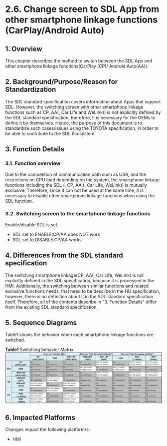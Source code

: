 # 2.6. Change screen to SDL App from other smartphone linkage functions (CarPlay/Android Auto)

## 1. Overview
This chapter describes the method to switch between the SDL App and other smartphone linkage functions(CarPlay (CP)/ Android Auto(AA)).

## 2. Background/Purpose/Reason for Standardization
The SDL standard specification covers information about Apps that support SDL.
However, the switching screen with other smartphone linkage functions such as CP, AA(, Car Life and WeLink)) is not explicitly defined by the SDL standard specification, therefore, it is necessary for the OEMs to define it by themselves.
Hence, the purpose of this document is to standardize such cases/issues using the TOYOTA specification, in order to be able to contribute to the SDL Ecosystem.

## 3. Function Details
### 3.1. Function overview
Due to the competition of communication path such as USB, and the restrictions on CPU load depending on the system, the smartphone linkage functions including the SDL (, CP, AA (, Car Life, WeLink)) is mutually exclusive.
Therefore, since it can not be used at the same time, it is necessary to disable other smartphone linkage functions when using the SDL function.

### 3.2. Switching screen to the smartphone linkage functions
Enable/disable SDL is set.

- SDL set to ENABLE:CP/AA does NOT work
- SDL set to DISABLE:CP/AA works

## 4. Differences from the SDL standard specification
The switching smartphone linkage(CP, AA(, Car Life, WeLink) is not explicitly defined in the SDL specification, because it is processed in the HMI.
Additionally, the switching between similar functions and related exclusive functions needs, that need to be desclibe in the HU specification, however, there is no definition about it in the SDL standard specification itself.
Therefore, all of the contents describe in "3. Function Details" differ from the existing SDL standard specification.

## 5. Sequence Diagrams
Table1 shows the behavior when each smartphone linkage functions are switched.

**Table1** Switching behavior Matrix
![table1_switching_behavior_matrix.png](./assets/table1_switching_behavior_matrix.png)


## 6. Impacted Platforms
Changes impact the following platform/s:
- HMI

